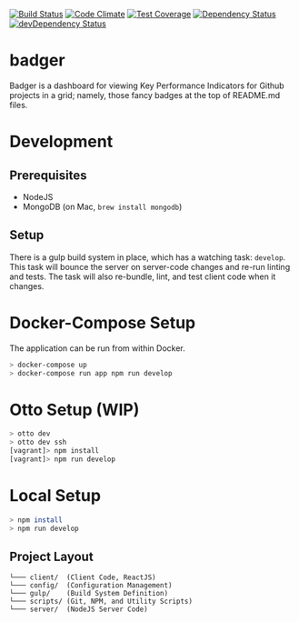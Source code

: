 [![Build Status](https://travis-ci.org/atsid/badger.svg?branch=master)](https://travis-ci.org/atsid/badger)
[![Code Climate](https://codeclimate.com/github/atsid/badger/badges/gpa.svg)](https://codeclimate.com/github/atsid/badger)
[![Test Coverage](https://codeclimate.com/github/atsid/badger/badges/coverage.svg)](https://codeclimate.com/github/atsid/badger/coverage)
[![Dependency Status](https://david-dm.org/atsid/badger.svg)](https://david-dm.org/atsid/badger)
[![devDependency Status](https://david-dm.org/atsid/badger/dev-status.svg)](https://david-dm.org/atsid/badger#info=devDependencies)

# badger

Badger is a dashboard for viewing Key Performance Indicators for Github projects in a grid; namely, those fancy badges at the top of README.md files.

# Development

## Prerequisites
* NodeJS
* MongoDB (on Mac, `brew install mongodb`)

## Setup
There is a gulp build system in place, which has a watching task: `develop`. This task will bounce the server on server-code changes and re-run linting and tests. The task will also re-bundle, lint, and test client code when it changes.

# Docker-Compose Setup
The application can be run from within Docker.
```bash
> docker-compose up
> docker-compose run app npm run develop
```

# Otto Setup (WIP) 
```bash
> otto dev
> otto dev ssh
[vagrant]> npm install
[vagrant]> npm run develop
```

# Local Setup
```bash
> npm install 
> npm run develop
```

## Project Layout
    └─── client/  (Client Code, ReactJS)
    └─── config/  (Configuration Management)
    └─── gulp/    (Build System Definition) 
    └─── scripts/ (Git, NPM, and Utility Scripts)
    └─── server/  (NodeJS Server Code)
